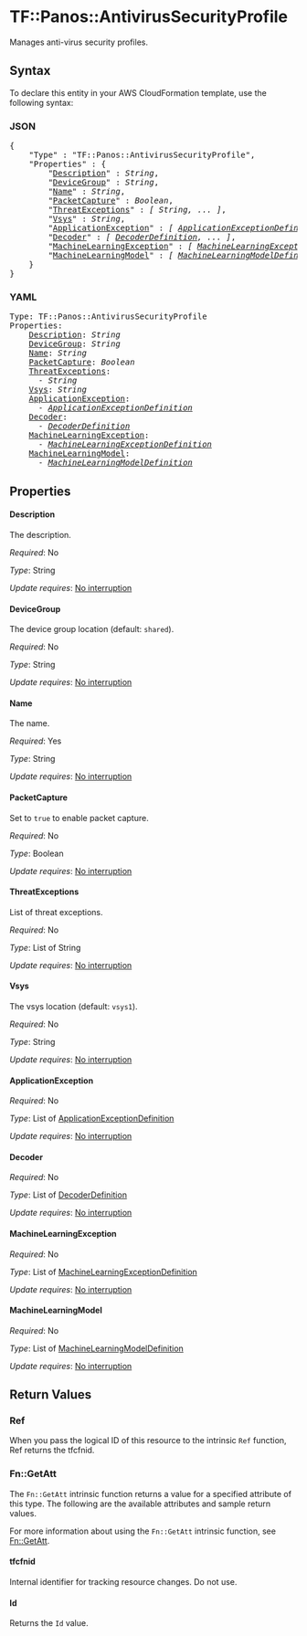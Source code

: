 # TF::Panos::AntivirusSecurityProfile

Manages anti-virus security profiles.

## Syntax

To declare this entity in your AWS CloudFormation template, use the following syntax:

### JSON

<pre>
{
    "Type" : "TF::Panos::AntivirusSecurityProfile",
    "Properties" : {
        "<a href="#description" title="Description">Description</a>" : <i>String</i>,
        "<a href="#devicegroup" title="DeviceGroup">DeviceGroup</a>" : <i>String</i>,
        "<a href="#name" title="Name">Name</a>" : <i>String</i>,
        "<a href="#packetcapture" title="PacketCapture">PacketCapture</a>" : <i>Boolean</i>,
        "<a href="#threatexceptions" title="ThreatExceptions">ThreatExceptions</a>" : <i>[ String, ... ]</i>,
        "<a href="#vsys" title="Vsys">Vsys</a>" : <i>String</i>,
        "<a href="#applicationexception" title="ApplicationException">ApplicationException</a>" : <i>[ <a href="applicationexceptiondefinition.md">ApplicationExceptionDefinition</a>, ... ]</i>,
        "<a href="#decoder" title="Decoder">Decoder</a>" : <i>[ <a href="decoderdefinition.md">DecoderDefinition</a>, ... ]</i>,
        "<a href="#machinelearningexception" title="MachineLearningException">MachineLearningException</a>" : <i>[ <a href="machinelearningexceptiondefinition.md">MachineLearningExceptionDefinition</a>, ... ]</i>,
        "<a href="#machinelearningmodel" title="MachineLearningModel">MachineLearningModel</a>" : <i>[ <a href="machinelearningmodeldefinition.md">MachineLearningModelDefinition</a>, ... ]</i>
    }
}
</pre>

### YAML

<pre>
Type: TF::Panos::AntivirusSecurityProfile
Properties:
    <a href="#description" title="Description">Description</a>: <i>String</i>
    <a href="#devicegroup" title="DeviceGroup">DeviceGroup</a>: <i>String</i>
    <a href="#name" title="Name">Name</a>: <i>String</i>
    <a href="#packetcapture" title="PacketCapture">PacketCapture</a>: <i>Boolean</i>
    <a href="#threatexceptions" title="ThreatExceptions">ThreatExceptions</a>: <i>
      - String</i>
    <a href="#vsys" title="Vsys">Vsys</a>: <i>String</i>
    <a href="#applicationexception" title="ApplicationException">ApplicationException</a>: <i>
      - <a href="applicationexceptiondefinition.md">ApplicationExceptionDefinition</a></i>
    <a href="#decoder" title="Decoder">Decoder</a>: <i>
      - <a href="decoderdefinition.md">DecoderDefinition</a></i>
    <a href="#machinelearningexception" title="MachineLearningException">MachineLearningException</a>: <i>
      - <a href="machinelearningexceptiondefinition.md">MachineLearningExceptionDefinition</a></i>
    <a href="#machinelearningmodel" title="MachineLearningModel">MachineLearningModel</a>: <i>
      - <a href="machinelearningmodeldefinition.md">MachineLearningModelDefinition</a></i>
</pre>

## Properties

#### Description

The description.

_Required_: No

_Type_: String

_Update requires_: [No interruption](https://docs.aws.amazon.com/AWSCloudFormation/latest/UserGuide/using-cfn-updating-stacks-update-behaviors.html#update-no-interrupt)

#### DeviceGroup

The device group location (default: `shared`).

_Required_: No

_Type_: String

_Update requires_: [No interruption](https://docs.aws.amazon.com/AWSCloudFormation/latest/UserGuide/using-cfn-updating-stacks-update-behaviors.html#update-no-interrupt)

#### Name

The name.

_Required_: Yes

_Type_: String

_Update requires_: [No interruption](https://docs.aws.amazon.com/AWSCloudFormation/latest/UserGuide/using-cfn-updating-stacks-update-behaviors.html#update-no-interrupt)

#### PacketCapture

Set to `true` to enable packet capture.

_Required_: No

_Type_: Boolean

_Update requires_: [No interruption](https://docs.aws.amazon.com/AWSCloudFormation/latest/UserGuide/using-cfn-updating-stacks-update-behaviors.html#update-no-interrupt)

#### ThreatExceptions

List of threat exceptions.

_Required_: No

_Type_: List of String

_Update requires_: [No interruption](https://docs.aws.amazon.com/AWSCloudFormation/latest/UserGuide/using-cfn-updating-stacks-update-behaviors.html#update-no-interrupt)

#### Vsys

The vsys location (default: `vsys1`).

_Required_: No

_Type_: String

_Update requires_: [No interruption](https://docs.aws.amazon.com/AWSCloudFormation/latest/UserGuide/using-cfn-updating-stacks-update-behaviors.html#update-no-interrupt)

#### ApplicationException

_Required_: No

_Type_: List of <a href="applicationexceptiondefinition.md">ApplicationExceptionDefinition</a>

_Update requires_: [No interruption](https://docs.aws.amazon.com/AWSCloudFormation/latest/UserGuide/using-cfn-updating-stacks-update-behaviors.html#update-no-interrupt)

#### Decoder

_Required_: No

_Type_: List of <a href="decoderdefinition.md">DecoderDefinition</a>

_Update requires_: [No interruption](https://docs.aws.amazon.com/AWSCloudFormation/latest/UserGuide/using-cfn-updating-stacks-update-behaviors.html#update-no-interrupt)

#### MachineLearningException

_Required_: No

_Type_: List of <a href="machinelearningexceptiondefinition.md">MachineLearningExceptionDefinition</a>

_Update requires_: [No interruption](https://docs.aws.amazon.com/AWSCloudFormation/latest/UserGuide/using-cfn-updating-stacks-update-behaviors.html#update-no-interrupt)

#### MachineLearningModel

_Required_: No

_Type_: List of <a href="machinelearningmodeldefinition.md">MachineLearningModelDefinition</a>

_Update requires_: [No interruption](https://docs.aws.amazon.com/AWSCloudFormation/latest/UserGuide/using-cfn-updating-stacks-update-behaviors.html#update-no-interrupt)

## Return Values

### Ref

When you pass the logical ID of this resource to the intrinsic `Ref` function, Ref returns the tfcfnid.

### Fn::GetAtt

The `Fn::GetAtt` intrinsic function returns a value for a specified attribute of this type. The following are the available attributes and sample return values.

For more information about using the `Fn::GetAtt` intrinsic function, see [Fn::GetAtt](https://docs.aws.amazon.com/AWSCloudFormation/latest/UserGuide/intrinsic-function-reference-getatt.html).

#### tfcfnid

Internal identifier for tracking resource changes. Do not use.

#### Id

Returns the <code>Id</code> value.

